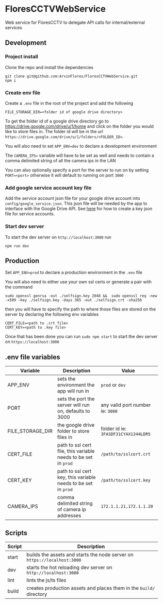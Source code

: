 # FloresCCTVWebService

Web service for FloresCCTV to delegate API calls for internal/external services

## Development

### Project install

Clone the repo and install the dependencies

```
git clone git@github.com:ArvinFlores/FloresCCTVWebService.git
npm i
```

### Create env file

Create a `.env` file in the root of the project and add the following

```
FILE_STORAGE_DIR=<folder id of google drive directory>
```

To get the folder id of a google drive directory go to https://drive.google.com/drive/u/1/home and click on the folder you would like to store files in. The folder id will be in the url `https://drive.google.com/drive/u/1/folders/<FOLDER_ID>`.

You will also need to set `APP_ENV=dev` to declare a development environment

The `CAMERA_IPS=` variable will have to be set as well and needs to contain a comma delimited string of all the camera ips in the LAN

You can also optionally specify a port for the server to run on by setting `PORT=<port>` otherwise it will default to running on port `3000`

### Add google service account key file

Add the service account json file for your google drive account into `config/google_service.json`. This json file will be needed by the app to interface with the Google Drive API. See [here](https://developers.google.com/workspace/guides/create-credentials#service-account) for how to create a key json file for service accounts.

### Start dev server

To start the dev server on `http://localhost:3000` run
```
npm run dev
```

## Production

Set `APP_ENV=prod` to declare a production environment in the `.env` file

You will also need to either use your own ssl certs or generate a pair with the command
```
sudo openssl genrsa -out ./selfsign.key 2048 &&  sudo openssl req -new -x509 -key ./selfsign.key -days 365 -out ./selfsign.crt -sha256
```

then you will have to specify the path to where those files are stored on the server by declaring the following env variables
```
CERT_FILE=<path to .crt file>
CERT_KEY=<path to .key file>
```

Once that has been done you can run `sudo npm start` to start the dev server on `https://localhost:3000`

## .env file variables
| Variable | Description | Value |
| ----------- | ----------- | ----------- |
| APP_ENV | sets the environment the app will run in | `prod` or `dev` |
| PORT | sets the port the server will run on, defaults to 3000 | any valid port number ie: `3000` |
| FILE_STORAGE_DIR | the google drive folder to store files in | folder id ie: `3FASDF31CYAX1344LDR5` |
| CERT_FILE | path to ssl cert file, this variable needs to be set in `prod` | `/path/to/sslcert.crt` |
| CERT_KEY | path to ssl cert key, this variable needs to be set in `prod` | `/path/to/sslcert.key` |
| CAMERA_IPS | comma delimited string of camera ip addresses | `172.1.1.21,172.1.1.20` |

## Scripts

| Script      | Description |
| ----------- | ----------- |
| start | builds the assets and starts the node server on `https://localhost:3000` |
| dev | starts the hot reloading dev server on `http://localhost:3000` |
| lint | lints the js/ts files |
| build | creates production assets and places them in the `build/` directory |
